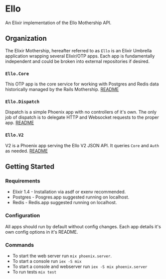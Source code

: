 # Ello

An Elixir implementation of the Ello Mothership API.

## Organization

The Elixir Mothership, hereafter referred to as `Ello` is an Elixir Umbrella
application wrapping several Elixir/OTP apps. Each app is fundamentally
independent and could be broken into external repositories if desired.

### `Ello.Core`

This OTP app is the core service for working with Postgres and Redis data
historically managed by the Rails Mothership. [README]()

### `Ello.Dispatch`

Dispatch is a simple Phoenix app with no controllers of it's own. The only job
of dispatch is to delegate HTTP and Websocket requests to the proper app.
[README]()

### `Ello.V2`

V2 is a Phoenix app serving the Ello V2 JSON API. It queries `Core` and `Auth`
as needed. [README]()

## Getting Started

### Requirements

* Elixir 1.4 - Installation via asdf or exenv recommended.
* Postgres - Posgres.app suggested running on localhost.
* Redis - Redis.app suggested running on localhost.

### Configuration

All apps should run by default without config changes. Each app details it's
own config options in it's README.

### Commands

* To start the web server run `mix phoenix.server`.
* To start a console run `iex -S mix`
* To start a console and webserver run `iex -S mix phoenix.server`
* To run tests `mix test`
